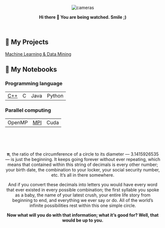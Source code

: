 
<p align="center"> <img src="https://user-images.githubusercontent.com/98553439/229244259-d7908fcb-d55a-40bf-a947-0d1a08c5e529.gif" alt="cameras"/> </p>
<p align="center"><b>Hi there 👋 You are being watched. Smile ;)</b></p>

<br>

## 📝 My Projects
[Machine Learning & Data Mining](https://github.com/Imokfine/ML-DM_Projects/edit/main/README.md)


## 📒 My Notebooks
### Programming language  
|  |  |  |  |
| -------- | -------- | -------- | -------- |
| [C++](https://github.com/Imokfine/CppNotes) | C | Java | Python |  

### Parallel computing  
|  |  |  |
| -------- | -------- | -------- |
| OpenMP | [MPI](https://github.com/Imokfine/MPINotes) | Cuda | 

<br>
<br>

##

<p align="center"> <strong>π</strong>, the ratio of the circumference of a circle to its diameter — 3.1415926535— is just the beginning. It keeps going forever without ever repeating, which means that contained within this string of decimals is every other number; your birth date, the combination to your locker, your social security number, etc. It’s all in there somewhere.</p>

<p align="center">And if you convert these decimals into letters you would have every word that ever existed in every possible combination; the first syllable you spoke as a baby, the name of your latest crush, your entire life story from beginning to end, and everything we ever say or do. All of the world’s infinite possibilities rest within this one simple circle.</p>

<p align="center"><strong>Now what will you do with that information; what it’s good for? Well, that would be up to you.</strong></p>



<!--
**Imokfine/Imokfine** is a ✨ _special_ ✨ repository because its `README.md` (this file) appears on your GitHub profile.

Here are some ideas to get you started:

- 🔭 I’m currently working on ...
- 🌱 I’m currently learning ...
- 👯 I’m looking to collaborate on ...
- 🤔 I’m looking for help with ...
- 💬 Ask me about ...
- 📫 How to reach me: ...
- 😄 Pronouns: ...
- ⚡ Fun fact: ...
<p align="center">🌑🌒🌓🌔🌕🌖🌗🌘🌑</p>
-->
